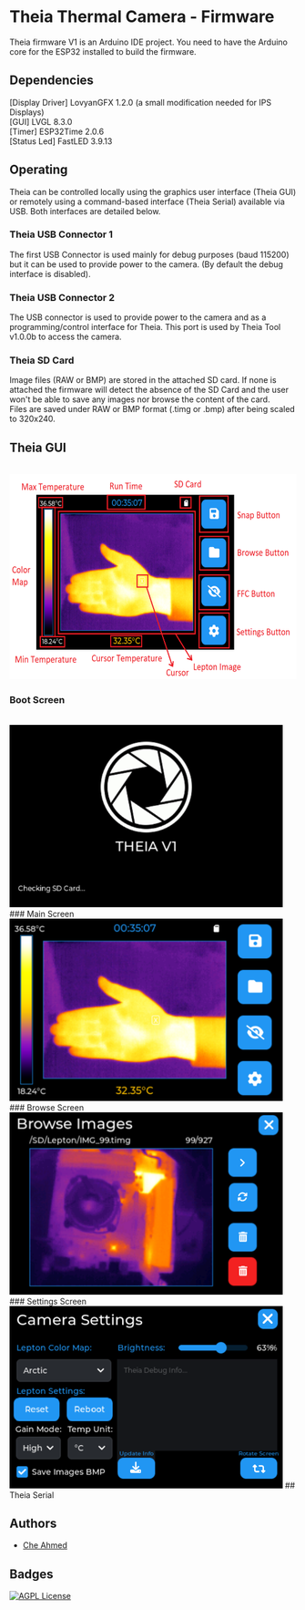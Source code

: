 
# Theia Thermal Camera - Firmware

Theia firmware V1 is an Arduino IDE project. You need to have the Arduino core for the ESP32 installed to build the firmware. <br>

## Dependencies 

[Display Driver] LovyanGFX 1.2.0 (a small modification needed for IPS Displays) <br>
[GUI] LVGL 8.3.0 <br> 
[Timer] ESP32Time 2.0.6 <br>
[Status Led] FastLED 3.9.13 <br>

## Operating

Theia can be controlled locally using the graphics user interface (Theia GUI) or remotely using a command-based interface (Theia Serial) available via USB. Both interfaces are detailed below.

### Theia USB Connector 1
The first USB Connector is used mainly for debug purposes (baud 115200) but it can be used to provide power to the camera. (By default the debug interface is disabled).

### Theia USB Connector 2
The USB connector is used to provide power to the camera and as a programming/control interface for Theia. This port is used by Theia Tool v1.0.0b to access the camera.

### Theia SD Card
Image files (RAW or BMP) are stored in the attached SD card. If none is attached the firmware will detect the absence of the SD Card and the user won't be able to save any images nor browse the content of the card. <br> Files are saved under RAW or BMP format (.timg or .bmp) after being scaled to 320x240.

## Theia GUI

<br>
<img src="screenshots/TheiaGUI.png" width="520" height="360">

### Boot Screen
<br>
<img src="screenshots/splash.png" width="480" height="320">
### Main Screen 
<br>
<img src="screenshots/mainScreen.png" width="480" height="320">
### Browse Screen
<br>
<img src="screenshots/browseScreen.png" width="480" height="320">
### Settings Screen
<br>
<img src="screenshots/settingsScreen.png" width="480" height="320">
## Theia Serial



## Authors

- [Che Ahmed](https://github.com/CheAhMeD)


## Badges

[![AGPL License](https://img.shields.io/badge/license-GPL%20V3.0-blue.svg)](http://www.gnu.org/licenses/gpl-3.0)

